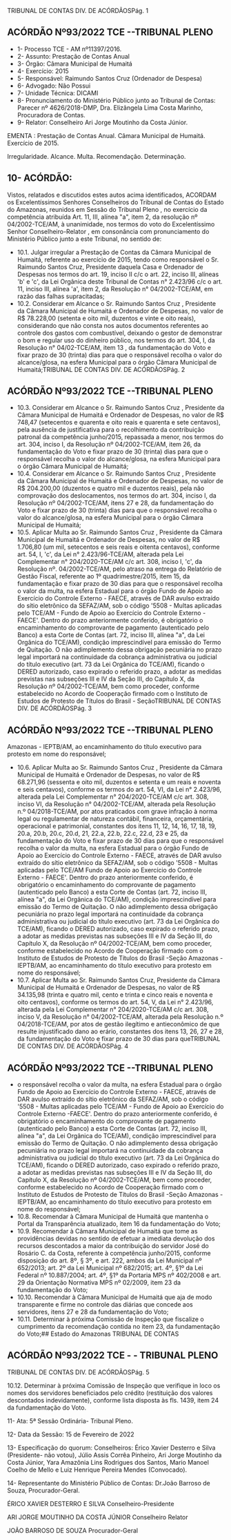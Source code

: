 TRIBUNAL DE CONTAS DIV. DE ACÓRDÃOSPág. 1

## ACÓRDÃO Nº93/2022  TCE --TRIBUNAL PLENO

- 1- Processo TCE - AM nº11397/2016.
- 2- Assunto: Prestação de Contas Anual
- 3- Órgão: Câmara Municipal de Humaitá
- 4- Exercício: 2015
- 5- Responsável: Raimundo Santos Cruz (Ordenador de Despesa)
- 6- Advogado: Não Possui
- 7- Unidade Técnica: DICAMI
- 8- Pronunciamento  do  Ministério  Público  junto  ao  Tribunal  de  Contas: Parecer  nº 4626/2018-DMP, Dra. Elizângela Lima Costa Marinho, Procuradora de Contas.
- 9- Relator: Conselheiro Ari Jorge Moutinho da Costa Júnior.

EMENTA : Prestação  de  Contas  Anual. Câmara Municipal de Humaitá. Exercício de 2015.

Irregularidade. Alcance. Multa. Recomendação. Determinação.

## 10-  ACÓRDÃO:

Vistos, relatados e discutidos estes autos acima identificados, ACORDAM os Excelentíssimos Senhores Conselheiros do Tribunal de Contas do Estado do Amazonas, reunidos em Sessão do Tribunal Pleno , no exercício da competência atribuída Art. 11, III, alínea "a", item 2, da resolução nº 04/2002-TCE/AM, à unanimidade, nos termos do voto do Excelentíssimo Senhor Conselheiro-Relator , em consonância com pronunciamento do Ministério Público junto a este Tribunal, no sentido de:

- 10.1. Julgar  irregular a  Prestação  de  Contas  da  Câmara  Municipal  de Humaitá, referente ao exercício de 2015, tendo como responsável o Sr. Raimundo Santos Cruz, Presidente daquela Casa e Ordenador de Despesas nos termos do art. 19, inciso II c/c o art. 22, inciso III, alíneas 'b' e 'c', da Lei Orgânica deste Tribunal de Contas n° 2.423/96 c/c o art. 11, inciso III, alínea 'a', item 2, da Resolução n° 04/2002-TCE/AM, em razão das falhas supracitadas;
- 10.2. Considerar em Alcance o Sr. Raimundo Santos Cruz , Presidente da Câmara Municipal de Humaitá e Ordenador de Despesas, no valor de R$ 78.228,00 (setenta  e  oito  mil,  duzentos  e  vinte  e  oito  reais), considerando que não consta nos autos documentos referentes ao controle dos gastos com combustível, deixando o gestor de demonstrar o bom e regular uso do dinheiro público, nos termos do art. 304, I, da Resolução n° 04/02-TCE/AM, item 13 , da fundamentação do Voto e fixar prazo de 30 (trinta) dias para que o responsável  recolha  o  valor  do  alcance/glosa,  na  esfera  Municipal para o órgão Câmara Municipal de Humaitá;TRIBUNAL DE CONTAS DIV. DE ACÓRDÃOSPág. 2

## ACÓRDÃO Nº93/2022  TCE --TRIBUNAL PLENO

- 10.3. Considerar em Alcance o Sr. Raimundo Santos Cruz , Presidente da Câmara Municipal de Humaitá e Ordenador de Despesas, no valor de R$ 748,47 (setecentos e quarenta e oito reais e quarenta e sete centavos),  pela  ausência  de  justificativa  para  o  recolhimento  da contribuição patronal da competência junho/2015, repassada a menor, nos termos do art. 304, inciso I, da Resolução nº 04/2002-TCE/AM, item 26, da fundamentação do Voto e fixar prazo de 30 (trinta) dias para que o responsável recolha o valor do alcance/glosa, na esfera Municipal para o órgão Câmara Municipal de Humaitá;
- 10.4. Considerar em Alcance o Sr. Raimundo Santos Cruz , Presidente da Câmara Municipal de Humaitá e Ordenador de Despesas, no valor de R$ 204.200,00 (duzentos e quatro mil e duzentos reais), pela não comprovação dos deslocamentos, nos termos do art. 304, inciso I, da Resolução nº 04/2002-TCE/AM, itens 27 e 28, da fundamentação do Voto e fixar prazo de 30 (trinta) dias para que o responsável recolha o valor do alcance/glosa, na esfera Municipal para o órgão Câmara Municipal de Humaitá;
- 10.5. Aplicar Multa ao Sr. Raimundo Santos Cruz , Presidente da Câmara Municipal  de  Humaitá  e  Ordenador  de  Despesas,  no  valor  de R$ 1.706,80 (um  mil,  setecentos  e  seis  reais  e  oitenta  centavos), conforme art. 54, I, 'c', da Lei n° 2.423/96-TCE/AM, alterada pela Lei Complementar  n°  204/2020-TCE/AM  c/c  art.  308,  inciso  I,  'c',  da Resolução nº. 04/2002-TCE/AM, pelo atraso na entrega do Relatório de  Gestão  Fiscal,  referente  ao  1º  quadrimestre/2015,  item  15, da fundamentação  e  fixar prazo  de  30  dias para  que  o  responsável recolha o valor da multa, na esfera Estadual para o órgão Fundo de Apoio ao Exercício do Controle Externo  -  FAECE,  através  de  DAR avulso extraído do sítio eletrônico da SEFAZ/AM, sob o código '5508 - Multas aplicadas pelo TCE/AM - Fundo de Apoio ao Exercício do Controle Externo - FAECE'. Dentro do prazo anteriormente conferido, é  obrigatório  o  encaminhamento  do  comprovante  de  pagamento (autenticado pelo Banco) a esta Corte de Contas (art. 72, inciso III, alínea "a", da Lei Orgânica do TCE/AM), condição imprescindível para emissão do Termo de Quitação. O não adimplemento dessa obrigação pecuniária  no  prazo  legal  importará  na  continuidade  da  cobrança administrativa ou judicial do título executivo (art. 73 da Lei Orgânica do TCE/AM), ficando o DERED autorizado, caso expirado o referido prazo, a adotar as medidas previstas nas subseções III e IV da Seção III,  do  Capítulo  X,  da  Resolução  nº  04/2002-TCE/AM,  bem  como proceder, conforme estabelecido no Acordo de Cooperação firmado com o Instituto de Estudos de Protesto de Títulos do Brasil - SeçãoTRIBUNAL DE CONTAS DIV. DE ACÓRDÃOSPág. 3

## ACÓRDÃO Nº93/2022  TCE --TRIBUNAL PLENO

Amazonas - IEPTB/AM, ao encaminhamento do título executivo para protesto em nome do responsável;

- 10.6. Aplicar Multa ao Sr. Raimundo Santos Cruz , Presidente da Câmara Municipal  de  Humaitá  e  Ordenador  de  Despesas,  no  valor  de R$ 68.271,96 (sessenta  e  oito  mil,  duzentos  e  setenta  e  um  reais  e noventa e seis centavos), conforme os termos do art. 54, VI, da Lei n° 2.423/96, alterada pela Lei Complementar n° 204/2020-TCE/AM c/c art. 308, inciso VI, da Resolução n° 04/2002-TCE/AM, alterada pela Resolução  n.º  04/2018-TCE/AM,  por  atos  praticados  com  grave infração à norma  legal ou regulamentar de natureza contábil, financeira,  orçamentária,  operacional  e  patrimonial,  constantes  dos itens 11, 12, 14, 16, 17, 18, 19, 20.a, 20.b, 20.c, 20.d, 21, 22.a, 22.b, 22.c, 22.d, 23 e 25, da fundamentação do Voto e fixar prazo de 30 dias para  que  o  responsável  recolha  o  valor  da  multa,  na  esfera Estadual  para  o  órgão  Fundo  de  Apoio  ao  Exercício  do  Controle Externo - FAECE, através de DAR avulso extraído do sítio eletrônico da SEFAZ/AM, sob o código '5508 - Multas aplicadas pelo TCE/AM Fundo de Apoio ao Exercício do Controle Externo - FAECE'. Dentro do prazo anteriormente conferido, é obrigatório o encaminhamento do comprovante de pagamento (autenticado pelo Banco) a esta Corte de Contas (art.  72,  inciso  III,  alínea  "a",  da  Lei  Orgânica  do  TCE/AM), condição imprescindível para emissão do Termo de Quitação. O não adimplemento dessa obrigação pecuniária no prazo legal importará na continuidade da cobrança administrativa ou judicial do título executivo (art. 73 da Lei Orgânica do TCE/AM), ficando o DERED autorizado, caso expirado o referido  prazo,  a  adotar  as  medidas  previstas  nas subseções  III  e  IV  da  Seção  III,  do  Capítulo  X,  da  Resolução  nº 04/2002-TCE/AM,  bem  como  proceder,  conforme  estabelecido  no Acordo de Cooperação firmado com o Instituto de Estudos de Protesto de Títulos do Brasil -Seção Amazonas -IEPTB/AM, ao encaminhamento  do  título  executivo  para  protesto  em  nome  do responsável;
- 10.7. Aplicar Multa ao Sr. Raimundo Santos Cruz, Presidente da Câmara Municipal  de  Humaitá  e  Ordenador  de  Despesas,  no  valor  de R$ 34.135,98 (trinta e quatro mil, cento e trinta e cinco reais e noventa e oito centavos), conforme os termos do art. 54, V, da Lei n° 2.423/96, alterada  pela  Lei  Complementar  n°  204/2020-TCE/AM  c/c  art.  308, inciso V, da Resolução n° 04/2002-TCE/AM, alterada pela Resolução n.º 04/2018-TCE/AM, por atos de gestão ilegítimo e antieconômico de que resulte injustificado dano ao erário, constantes dos itens 13, 26, 27 e 28, da fundamentação do Voto e fixar prazo de 30 dias para queTRIBUNAL DE CONTAS DIV. DE ACÓRDÃOSPág. 4

## ACÓRDÃO Nº93/2022  TCE --TRIBUNAL PLENO

- o  responsável recolha  o  valor  da  multa,  na  esfera  Estadual  para  o órgão Fundo de Apoio ao Exercício do Controle Externo  -  FAECE, através de DAR avulso extraído do sítio eletrônico da SEFAZ/AM, sob o código '5508 - Multas aplicadas pelo TCE/AM - Fundo de Apoio ao Exercício do Controle Externo -FAECE'. Dentro do prazo anteriormente conferido, é obrigatório o encaminhamento do comprovante de pagamento (autenticado pelo Banco) a esta Corte de Contas (art.  72,  inciso  III,  alínea  "a",  da  Lei  Orgânica  do  TCE/AM), condição imprescindível para emissão do Termo de Quitação. O não adimplemento dessa obrigação pecuniária no prazo legal importará na continuidade da cobrança administrativa ou judicial do título executivo (art. 73 da Lei Orgânica do TCE/AM), ficando o DERED autorizado, caso expirado o referido  prazo,  a  adotar  as  medidas  previstas  nas subseções  III  e  IV  da  Seção  III,  do  Capítulo  X,  da  Resolução  nº 04/2002-TCE/AM,  bem  como  proceder,  conforme  estabelecido  no Acordo de Cooperação firmado com o Instituto de Estudos de Protesto de Títulos do Brasil -Seção Amazonas -IEPTB/AM, ao encaminhamento  do  título  executivo  para  protesto  em  nome  do responsável;
- 10.8. Recomendar à Câmara Municipal de Humaitá que mantenha o Portal da Transparência atualizado, item 16 da fundamentação do Voto;
- 10.9. Recomendar à Câmara Municipal de Humaitá que tome as providências devidas no sentido de efetuar a imediata devolução dos recursos  descontados  a  maior  da  contribuição  do  servidor  José  do Rosário C. da Costa, referente à competência junho/2015, conforme disposição  do  art.  8º,  §  3º,  e  art.  222,  ambos  da  Lei  Municipal  nº 652/2013;  art.  2º  da  Lei  Municipal  nº  682/2015;  art.  4º,  §1º  da  Lei Federal nº 10.887/2004; art. 4º, §1º da Portaria MPS nº 402/2008 e art. 29  da  Orientação  Normativa  MPS  nº  02/2009,  item  23  da fundamentação do Voto;
- 10.10. Recomendar à  Câmara  Municipal  de  Humaitá que  aja  de  modo transparente  e  firme  no  controle  das  diárias  que  concede  aos servidores, itens 27 e 28 da fundamentação do Voto;
- 10.11. Determinar à próxima Comissão  de  Inspeção  que  fiscalize o cumprimento da recomendação contida no item 23, da fundamentação do Voto;## Estado do Amazonas TRIBUNAL DE CONTAS

## ACÓRDÃO Nº93/2022  TCE - - TRIBUNAL PLENO

TRIBUNAL DE CONTAS DIV. DE ACÓRDÃOSPág. 5

10.12. Determinar à próxima Comissão de Inspeção que verifique in loco os nomes  dos  servidores  beneficiados  pelo  crédito  (restituição  dos valores descontados indevidamente), conforme lista disposta às fls. 1439, item 24 da fundamentação do Voto.

11-  Ata: 5ª Sessão Ordinária- Tribunal Pleno.

12-  Data da Sessão: 15 de Fevereiro de 2022

13-  Especificação do quorum: Conselheiros: Érico Xavier Desterro e Silva (Presidente- não  votou),  Júlio  Assis  Corrêa  Pinheiro,  Ari  Jorge  Moutinho  da  Costa  Júnior,  Yara Amazônia Lins Rodrigues dos Santos, Mario Manoel Coelho de Mello e Luiz Henrique Pereira Mendes (Convocado).

14-  Representante  do  Ministério  Público  de  Contas: Dr.João  Barroso  de  Souza, Procurador-Geral.

ÉRICO XAVIER DESTERRO E SILVA Conselheiro-Presidente

ARI JORGE MOUTINHO DA COSTA JÚNIOR Conselheiro Relator

JOÃO BARROSO DE SOUZA Procurador-Geral